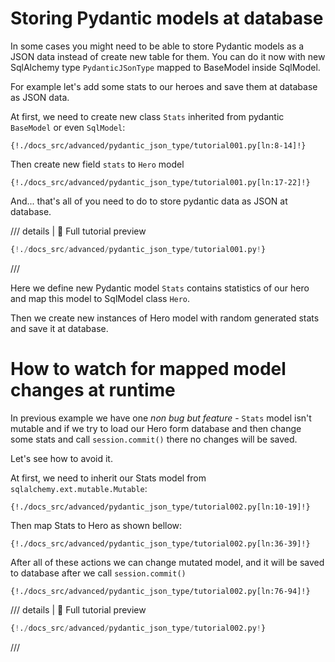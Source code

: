 # Storing Pydantic models at database

In some cases you might need to be able to store Pydantic models as a JSON data instead of create new table for them. You can do it now with new SqlAlchemy type `PydanticJSonType` mapped to BaseModel inside SqlModel.

For example let's add some stats to our heroes and save them at database as JSON data.

At first, we need to create new class `Stats` inherited from pydantic `BaseModel` or even `SqlModel`:

```{.python .annotate  }
{!./docs_src/advanced/pydantic_json_type/tutorial001.py[ln:8-14]!}
```

Then create new field `stats` to `Hero` model

```{.python .annotate  hl_lines="6" }
{!./docs_src/advanced/pydantic_json_type/tutorial001.py[ln:17-22]!}
```
And... that's all of you need to do to store pydantic data as JSON at database.

/// details | 👀 Full tutorial preview
```Python
{!./docs_src/advanced/pydantic_json_type/tutorial001.py!}
```

///

Here we define new Pydantic model `Stats` contains statistics of our hero and map this model to SqlModel class `Hero`.

Then we create new instances of Hero model with random generated stats and save it at database.


# How to watch for mapped model changes at runtime

In previous example we have one *non bug but feature* - `Stats` model isn't mutable and if we try to load our Hero form database and  then change some stats and call `session.commit()` there no changes will be saved.

Let's see how to avoid it.

At first, we need to inherit our Stats model from `sqlalchemy.ext.mutable.Mutable`:
```{.python .annotate hl_lines="1" }
{!./docs_src/advanced/pydantic_json_type/tutorial002.py[ln:10-19]!}
```

Then map Stats to Hero as shown bellow:
```{.python .annotate hl_lines="1-4" }
{!./docs_src/advanced/pydantic_json_type/tutorial002.py[ln:36-39]!}
```

After all of these actions we can change mutated model, and it will be saved to database after we call `session.commit()`  

```{.python .annotate hl_lines="4" }
{!./docs_src/advanced/pydantic_json_type/tutorial002.py[ln:76-94]!}
```

/// details | 👀 Full tutorial preview

```Python
{!./docs_src/advanced/pydantic_json_type/tutorial002.py!}
```

///